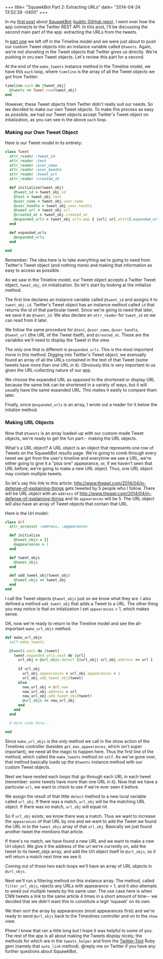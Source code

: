 +++
title= "SquawkBot Part 2: Extracting URLs"
date= "2014-04-24 13:52:39 -0400"
+++

In my [first post](http://sts10.github.io/blog/2014/04/21/squawkbot-connecting-to-twitter/) about [SquawkBot](http://squawkbot.herokuapp.com/) ([public GitHub repo](https://github.com/sts10/squawk)), I went over how the app connects to the Twitter REST API. In this post, I'll be discussing the second main part of the app: extracting the URLs from the tweets. 

<!-- more -->

In [part one](http://sts10.github.io/blog/2014/04/21/squawkbot-connecting-to-twitter/) we left off in the Timeline model and we were just about to push our custom Tweet objects into an instance variable called `@tweets`. Again, we're not shoveling in the Tweet objects that Twitter gives us directly. We're pushing in oru own Tweet objects. Let's review this part for a second. 

At the end of the `make_tweets` instance method in the Timeline model, we have this `each` loop, where `timeline` is the array of all the Tweet objects we got from Twitter:

```ruby
timeline.each do |tweet_obj|
  @tweets << Tweet.new(tweet_obj)
end
```

However, these Tweet objects from Twitter didn't really suit our needs. So we decided to make our own Tweet objects. To make this process as easy as possible, we had our Tweet objects accept Twitter's Tweet object on intialization, as you can see in the above `each` loop.

### Making our Own Tweet Object

Here is our Tweet model in its entirety: 

```ruby
class Tweet 
  attr_reader :tweet_id
  attr_reader :text
  attr_reader :user_name
  attr_reader :user_handle
  attr_reader :tweet_url
  attr_reader :created_at

  def initialize(tweet_obj)
    @tweet_id = tweet_obj.id
    @text = tweet_obj.text
    @user_name = tweet_obj.user.name
    @user_handle = tweet_obj.user.handle
    @tweet_url = tweet_obj.url
    @created_at = tweet_obj.created_at
    @expanded_urls = tweet_obj.urls.map { |url| url.attrs[:expanded_url] }    
  end

  def expanded_urls 
    @expanded_urls
  end
  
end
```

Remember: The idea here is to take everything we're going to need from Twitter's Tweet object (and nothing more) and making that information as easy to access as possible. 

As we saw in the Tmieline model, our Tweet object accepts a Twitter Tweet object, `tweet_obj`, on initialization. So let's start by looking at the initialize method.

The first line declares an instance variable called `@tweet_id` and assigns it to `tweet_obj.id`. Twitter's Tweet object has an instance method called `id` that returns the id of that particular tweet. Since we're going to need that later, we save it as `@tweet_id`. We also declare an `attr_reader` for `tweet_id` so we can read from it later. 

We follow the same procedure for `@text`, `@user_name`, `@user_handle`, `@tweet_url` (the URL of the Tweet itself), and `@created_at`. These are the variables we'll need to display the Tweet in the view. 

The only one that is different is `@expanded_urls`. This is the most important move in this method. Digging into Twitter's Tweet object, we evenually found an array of all the URLs contained in the text of that Tweet (some tweets have more than one URL in it). Obviously this is very important to us given the URL-collecting nature of our app. 

We choose the expanded URL as opposed to the shortened or display URL because the same link can be shortened in a variety of ways, but it will usually have the same expanded URL. This makes it easily to compare tham later. 

Finally, since `@expanded_urls` is an array, I wrote out a reader for it below the intialize method. 

### Making URL Objects

Now that `@tweets` is an array loaded-up with our custom-made Tweet objects, we're ready to get the fun part-- making the URL objects. 

What's a URL object? A URL object is an object that represents one row of Tweets on the SquawkBot results page. We're going to comb through every tweet we got from the user's timeline and everytime we see a URL, we're either going to give it a "plus one" appearance, or, if we haven't seen that URL before, we're going to make a new URL object. Thus, one URL object may contain multiple tweets. 

So let's say this link to this article: http://www.theawl.com/2014/04/in-defense-of-explaining-things gets tweeted by 5 people who I follow. There will be URL object with an `address` of http://www.theawl.com/2014/04/in-defense-of-explaining-things and its `appearances` will be 5. The URL object will also have an array of Tweet objects that contain that URL. 

Here is the Url model: 

```ruby
class Url
  attr_accessor :address, :appearances

  def initialize 
    @tweet_objs = []
    @appearances = 1
  end 

  def tweet_objs 
    @tweet_objs
  end 

  def add_tweet_obj(tweet_obj)
    @tweet_objs << tweet_obj
  end 
end 
```

I call the Tweet objects `@tweet_objs` just so we know what they are. I also defined a method `add_tweet_obj` that adds a Tweet to a URL. The other thing you may notice is that on intialization I set `appearances` = 1, which makes sense. 

OK, now we're ready to return to the Timeline model and see the all-important `make_url_objs` method. 


```ruby
def make_url_objs
  self.make_tweets

  @tweets.each do |tweet|
    tweet.expanded_urls.each do |url|
      url_obj = @url_objs.detect {|url_obj| url_obj.address == url } 
    
      if url_obj
        url_obj.appearances = url_obj.appearances + 1
        url_obj.add_tweet_obj(tweet)
      else
        new_url_obj = Url.new
        new_url_obj.address = url
        new_url_obj.add_tweet_obj(tweet)
        @url_objs << new_url_obj
      end
    end
  end

  # more code here...

end
```

Since `make_url_objs` is the only method we call in the show action of the Timelines controller (besides `get_max_appearances`, which isn't super important), we need all the magic to happen here. Thus the first line of the method, which called the `make_tweets` method on `self`. As we've gone over, that method basically loads up the `@tweets` instance method with our custom Tweet objects.

Next we have nested each loops that go through each URL in each tweet (remember: some tweets have more than one URL in it). Now that we have a particular `url`, we want to check to see if we're ever seen it before. 

We assign the result of that little `detect` method to a new local variable called `url_obj`. If there was a match, `url_obj` will be the matching URL object. If there was no match, `url_obj` will equal nil. 

So if `url_obj` exists, we know there was a match. Thus we want to increase the `appearances` of that URL by one and we want to add the Tweet we found the URL in to the `tweet_objs` array of that `url_obj`. Basically we just found another tweet the mentions that article. 

If there's no match, we have found a new URL and we want to make a new Url object. We give it the address of the url we're currently on, add the tweet to its tweet_objs array, and add the Url object itself to `@url_objs`, so it will return a match next time we see it. 

Coming out of those two each loops we'll have an array of URL objects in `@url_objs`. 

Next we'll run a filtering method on this instance array. The method, called `filter_url_objs`, rejects any URLs with appearance > 1, and it also attempts to weed out multiple tweets by the same  user. The use case here is when CNN tweets a link to the same article 4 times in a short amount of time-- we decided that we didn't want this to constitute a legit 'squawk' on its own. 

We then sort the array by appearances (most appearances first) and we're ready to send `@url_objs` back to the Timeslines controller and on to the `show` view.


Phew! I know that ran a little long but I hope it was helpful to some of you. The rest of the app is all about making the Tweets display nicely, the methods for which are in the `tweets_helper` and from the [Twitter-Text](https://github.com/twitter/twitter-text-rb) Ruby gem (namely that `auto_link` method). @reply me on Twitter if you have any further questions about SquawkBot. 




